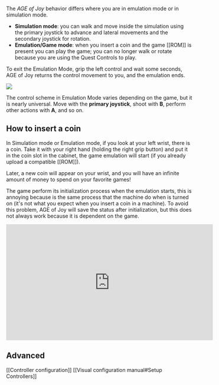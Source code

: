 

The *AGE of Joy* behavior differs where you are in emulation mode or in simulation mode.

* **Simulation mode**: you can walk and move inside the simulation using the primary joystick to advance and lateral movements and the secondary joystick for rotation.
* **Emulation/Game mode**: when you insert a coin and the game [[ROM]] is present you can play the game; you can no longer walk or rotate because you are using the Quest Controls to play.

To exit the Emulation Mode, grip the left control and wait some seconds, AGE of Joy returns the control movement to you, and the emulation ends.

![](https://img.itch.zone/aW1nLzEwNjM3Mjc1LnBuZw==/original/2kNczL.png)

The control scheme in Emulation Mode varies depending on the game, but it is nearly universal. Move with the **primary joystick**, shoot with **B**, perform other actions with **A**, and so on.

## How to insert a coin

In Simulation mode or Emulation mode, if you look at your left wrist, there is a coin. Take it with your right hand (holding the right grip button) and put it in the coin slot in the cabinet, the game  emulation will start (if you already upload a compatible [[ROM]]).

Later, a new coin will appear on your wrist, and you will have an infinite amount of money to spend on your favorite games!

The game perform its initialization process when the emulation starts, this is annoying because is the same process that the machine do when is turned on (it's not what you expect when you insert a coin in a machine). To avoid this problem, AGE of Joy will save the status after initialization, but this does not always work because it is dependent on the game.


<iframe width="560" height="315" src="https://www.youtube.com/embed/MYOKp9lI_7o" title="YouTube video player" frameborder="0" allow="accelerometer; autoplay; clipboard-write; encrypted-media; gyroscope; picture-in-picture" allowfullscreen></iframe>

## Advanced

[[Controller configuration]]
[[Visual configuration manual#Setup Controllers]]
